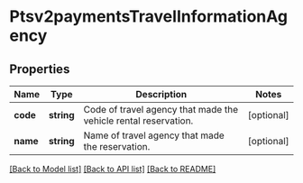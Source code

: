# Ptsv2paymentsTravelInformationAgency

## Properties
Name | Type | Description | Notes
------------ | ------------- | ------------- | -------------
**code** | **string** | Code of travel agency that made the vehicle rental reservation. | [optional] 
**name** | **string** | Name of travel agency that made the reservation. | [optional] 

[[Back to Model list]](../README.md#documentation-for-models) [[Back to API list]](../README.md#documentation-for-api-endpoints) [[Back to README]](../README.md)


